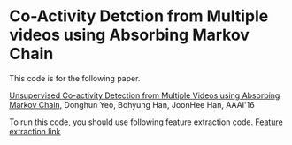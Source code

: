 # Co-Activity Detction from Multiple videos using Absorbing Markov Chain

This code is for the following paper.

<a href="http://cvlab.postech.ac.kr/research/coactivity/">Unsupervised Co-activity Detection from Multiple Videos using Absorbing Markov Chain,</a>
Donghun Yeo, Bohyung Han, JoonHee Han, AAAI'16

To run this code, you should use following feature extraction code.
<a href="http://cvlab.postech.ac.kr/research/coactivity/yeo-han.pdf">Feature extraction link</a>

